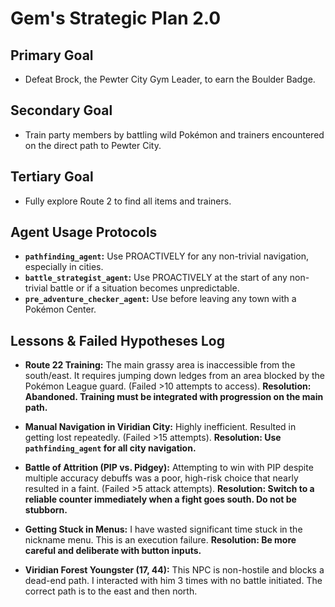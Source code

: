 # Gem's Strategic Plan 2.0

## Primary Goal
- Defeat Brock, the Pewter City Gym Leader, to earn the Boulder Badge.

## Secondary Goal
- Train party members by battling wild Pokémon and trainers encountered on the direct path to Pewter City.

## Tertiary Goal
- Fully explore Route 2 to find all items and trainers.

## Agent Usage Protocols
*   **`pathfinding_agent`:** Use PROACTIVELY for any non-trivial navigation, especially in cities.
*   **`battle_strategist_agent`:** Use PROACTIVELY at the start of any non-trivial battle or if a situation becomes unpredictable.
*   **`pre_adventure_checker_agent`:** Use before leaving any town with a Pokémon Center.

## Lessons & Failed Hypotheses Log
*   **Route 22 Training:** The main grassy area is inaccessible from the south/east. It requires jumping down ledges from an area blocked by the Pokémon League guard. (Failed >10 attempts to access). **Resolution: Abandoned. Training must be integrated with progression on the main path.**
*   **Manual Navigation in Viridian City:** Highly inefficient. Resulted in getting lost repeatedly. (Failed >15 attempts). **Resolution: Use `pathfinding_agent` for all city navigation.**
*   **Battle of Attrition (PIP vs. Pidgey):** Attempting to win with PIP despite multiple accuracy debuffs was a poor, high-risk choice that nearly resulted in a faint. (Failed >5 attack attempts). **Resolution: Switch to a reliable counter immediately when a fight goes south. Do not be stubborn.**
*   **Getting Stuck in Menus:** I have wasted significant time stuck in the nickname menu. This is an execution failure. **Resolution: Be more careful and deliberate with button inputs.**

*   **Viridian Forest Youngster (17, 44):** This NPC is non-hostile and blocks a dead-end path. I interacted with him 3 times with no battle initiated. The correct path is to the east and then north.